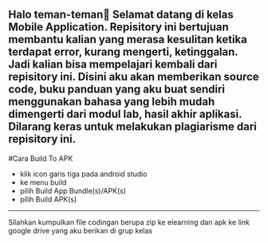 Halo teman-teman👋
Selamat datang di kelas Mobile Application. Repisitory ini bertujuan membantu kalian yang merasa kesulitan ketika terdapat error, kurang mengerti, ketinggalan. Jadi kalian bisa mempelajari kembali dari repisitory ini.
Disini aku akan memberikan source code, buku panduan yang aku buat sendiri menggunakan bahasa yang lebih mudah dimengerti dari modul lab, hasil akhir aplikasi.
Dilarang keras untuk melakukan plagiarisme dari repisitory ini.
-----------------------------------------------------------------------------------------------------------

#Cara Build To APK
- klik icon garis tiga pada android studio
- ke menu build
- pilih Build App Bundle(s)/APK(s)
- pilih Build APK(s)
---------------------------------------------------------------------------------------------------------------
Silahkan kumpulkan file codingan berupa zip ke elearning dan apk ke link google drive yang aku berikan di grup kelas
